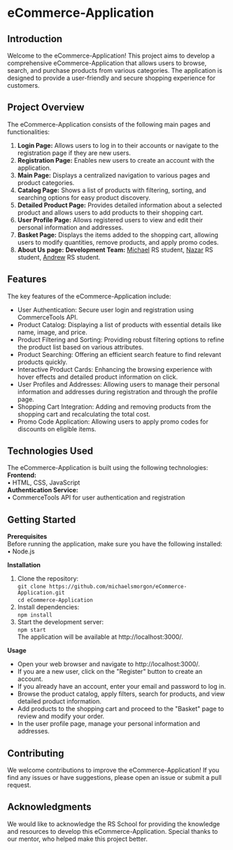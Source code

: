 # eCommerce-Application

## Introduction
Welcome to the eCommerce-Application! This project aims to develop a comprehensive eCommerce-Application that allows users to browse, search, and purchase products from various categories. The application is designed to provide a user-friendly and secure shopping experience for customers.

## Project Overview
The eCommerce-Application consists of the following main pages and functionalities:
1.	**Login Page:** Allows users to log in to their accounts or navigate to the registration page if they are new users.
2.	**Registration Page:** Enables new users to create an account with the application.
3.	**Main Page:** Displays a centralized navigation to various pages and product categories.
4.	**Catalog Page:** Shows a list of products with filtering, sorting, and searching options for easy product discovery.
5.	**Detailed Product Page:** Provides detailed information about a selected product and allows users to add products to their shopping cart.
6.	**User Profile Page:** Allows registered users to view and edit their personal information and addresses.
7.	**Basket Page:** Displays the items added to the shopping cart, allowing users to modify quantities, remove products, and apply promo codes.
8.	**About Us page:** __Development Team:__ [Michael](https://github.com/michaelsmorgon) RS student, [Nazar](https://github.com/Dumik121) RS student, [Andrew](https://github.com/AndreWAr85) RS student.

## Features
 The key features of the eCommerce-Application include:  
-	User Authentication: Secure user login and registration using CommerceTools API.
-	Product Catalog: Displaying a list of products with essential details like name, image, and price.
-	Product Filtering and Sorting: Providing robust filtering options to refine the product list based on various attributes.
-	Product Searching: Offering an efficient search feature to find relevant products quickly.
-	Interactive Product Cards: Enhancing the browsing experience with hover effects and detailed product information on click.
-	User Profiles and Addresses: Allowing users to manage their personal information and addresses during registration and through the profile page.
-	Shopping Cart Integration: Adding and removing products from the shopping cart and recalculating the total cost.
-	Promo Code Application: Allowing users to apply promo codes for discounts on eligible items.

## Technologies Used
The eCommerce-Application is built using the following technologies:  
__**Frontend:**__  
  •	HTML, CSS, JavaScript  
__**Authentication Service:**__  
  •	CommerceTools API for user authentication and registration  

## Getting Started
  __**Prerequisites**__  
Before running the application, make sure you have the following installed:  
  •	Node.js

  __**Installation**__
1.	Clone the repository:  
      `git clone https://github.com/michaelsmorgon/eCommerce-Application.git `  
      `cd eCommerce-Application`  
2.	Install dependencies:  
      `npm install`
3.	Start the development server:  
      `npm start`  
      The application will be available at http://localhost:3000/.

  __**Usage**__
-	Open your web browser and navigate to http://localhost:3000/.
-	If you are a new user, click on the "Register" button to create an account.
-	If you already have an account, enter your email and password to log in.
-	Browse the product catalog, apply filters, search for products, and view detailed product information.
-	Add products to the shopping cart and proceed to the "Basket" page to review and modify your order.
-	In the user profile page, manage your personal information and addresses.

## Contributing
We welcome contributions to improve the eCommerce-Application! If you find any issues or have suggestions, please open an issue or submit a pull request.

## Acknowledgments
We would like to acknowledge the RS School for providing the knowledge and resources to develop this eCommerce-Application. Special thanks to our mentor, who helped make this project better.
